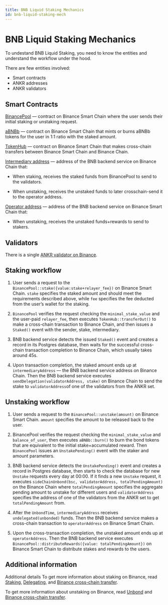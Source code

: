 ```yaml
---
title: BNB Liquid Staking Mechanics
id: bnb-liquid-staking-mech
---
```


# BNB Liquid Staking Mechanics

To undestand BNB Liquid Staking, you need to know the entities and understand the workflow under the hood.

There are few entities involved:
* Smart contracts
* ANKR addresses
* ANKR validators

## Smart Contracts

[BinancePool](https://bscscan.com/address/0x66bea595aefd5a65799a920974b377ed20071118) — contract on Binance Smart Chain where the user sends their initial staking or unstaking request.

[aBNBb](https://bscscan.com/token/0xbb1aa6e59e5163d8722a122cd66eba614b59df0d) — contract on Binance Smart Chain that mints or burns aBNBb tokens for the user in 1:1 ratio with the staked amount.

[TokenHub](https://bscscan.com/address/0x0000000000000000000000000000000000001004) — contract on Binance Smart Chain that makes cross-chain transfers between Binance Smart Chain and Binance Chain.

[Intermediary address](https://explorer.binance.org/address/bnb1lyhlnk763duq48rmctftxlde6ax3htxkxnay3e)  — address of the BNB backend service on Binance Chain that:

* When staking, receives the staked funds from BinancePool to send to the validators. 

* When unstaking, receives the unstaked funds to later crosschain-send it to the operator address. 

[Operator address](https://bscscan.com/address/0x4069d8a3de3a72eca86ca5e0a4b94619085e7362) — address of the BNB backend service on Binance Smart Chain that:

* When unstaking, receives the unstaked funds+rewards to send to stakers.



## Validators
There is a single [ANKR validator on Binance](https://www.bnbchain.world/en/staking/validator/bva1xnudjls7x4p48qrk0j247htt7rl2k2dzp3mr3j).

## Staking workflow

1. User sends a request to the `BinancePool::stake({value:stake+relayer_fee})` on Binance Smart Chain. `stake` specifies the staked amount and should meet the requirements described above, while `fee` specifies the fee deducted from the user’s wallet for the staking. 

2. `BinancePool` verifies the request checking the `minimal_stake_value` and the user-paid `relayer_fee`, then executes `TokenHub::transferOut()` to make a cross-chain transaction to Binance Chain, and then issues a `Staked()` event with the sender, stake, intermediary. 

3. BNB backend service detects the issued `Staked()` event and creates a record in its Postgres database, then waits for the successful cross-chain transaction completion to Binance Chain, which usually takes around 45s.

4. Upon transaction completion, the staked amount ends up at `intermediaryAddress` — the BNB backend service address on Binance Chain. Then the BNB backend service executes `sendDelegation(validatorAddress, stake)` on Binance Chain to send the stake to `validatorAddress`of one of the validators from the ANKR set.

## Unstaking workflow

1. User sends a request to the `BinancePool::unstake(amount)` on Binance Smart Chain. `amount` specifies the amount to be released back to the user.

2. BinancePool verifies the request checking the `minimal_stake_value` and `balance_of_user`, then executes `aBNBb::burn()` to burn the bond tokens that are equivalent to the initial stake+accumulated reward. Then `BinancePool` issues an `UnstakePending()` event with the staker and amount parameters. 

3. BNB backend service detects the `UnstakePending()` event and creates a record in Postgres database, then starts to check the database for new `Unstake` requests every day at 00:00. If it finds a new `Unstake` request, it executes `sideChainUnbond(bsc, validatorAddress, totalPendingAmount)` on the Binance Chain where `totalPendingAmount` specifies the aggregate pending amount to unstake for different users and `validatorAddress` specifies the address of one of the validators from the ANKR set to get `totalPendingAmount` from. 

4. After the `UnbondTime`, `intermediaryAddress` receives `undelegated(unbonded)` funds. Then the BNB backend service makes a cross-chain transaction to `operatorAddress` on Binance Smart Chain.

5. Upon the cross-transaction completion, the unstaked amount ends up at `operatorAddress`. Then the BNB backend service executes `BinancePool::distributeRewards({value: totalPendingAmount})` on Binance Smart Chain to distribute stakes and rewards to the users.

## Additional information

Additional details
To get more information about staking on Binance, read [Staking](https://docs.binance.org/smart-chain/validator/Parameters.html), [Delegating](https://docs.binance.org/faq/bsc/del.html), and [Binance cross-chain transfer](https://docs.binance.org/smart-chain/developer/cross-chain-transfer.html).

To get more information about unstaking on Binance, read [Unbond](https://docs.binance.org/faq/bsc/del.html#when-can-i-receive-my-undelegated-bnb) and [Binance cross-chain transfer](https://docs.binance.org/smart-chain/developer/cross-chain-transfer.html).
